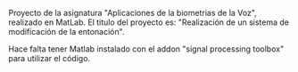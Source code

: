 Proyecto de la asignatura "Aplicaciones de la biometrias de la Voz", realizado en MatLab. El titulo del proyecto es: "Realización de un sistema de modificación de la entonación".

Hace falta tener Matlab instalado con el addon "signal processing toolbox" para utilizar el código.
